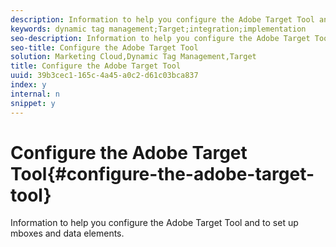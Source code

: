 ```yaml
---
description: Information to help you configure the Adobe Target Tool and to set up mboxes and data elements.
keywords: dynamic tag management;Target;integration;implementation
seo-description: Information to help you configure the Adobe Target Tool and to set up mboxes and data elements.
seo-title: Configure the Adobe Target Tool
solution: Marketing Cloud,Dynamic Tag Management,Target
title: Configure the Adobe Target Tool
uuid: 39b3cec1-165c-4a45-a0c2-d61c03bca837
index: y
internal: n
snippet: y
---
```


# Configure the Adobe Target Tool{#configure-the-adobe-target-tool}

Information to help you configure the Adobe Target Tool and to set up mboxes and data elements.

